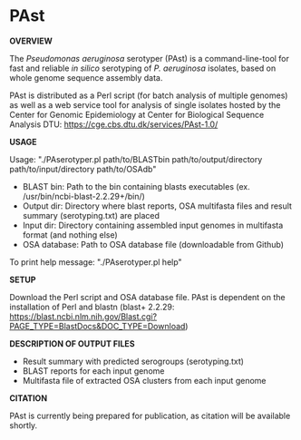 # PAst

<b>OVERVIEW</b>

The <i>Pseudomonas aeruginosa</i> serotyper (PAst) is a command-line-tool for fast and reliable <i>in silico</i> serotyping of <i>P. aeruginosa</i> isolates, based on whole genome sequence assembly data. 

PAst is distributed as a Perl script (for batch analysis of multiple genomes) as well as a web service tool for analysis of single isolates hosted by the Center for Genomic Epidemiology at Center for Biological Sequence Analysis DTU: https://cge.cbs.dtu.dk/services/PAst-1.0/


<b>USAGE</b>

Usage:        "./PAserotyper.pl path/to/BLASTbin path/to/output/directory path/to/input/directory path/to/OSAdb"

- BLAST bin:    Path to the bin containing blasts executables (ex. /usr/bin/ncbi-blast-2.2.29+/bin/)
- Output dir:   Directory where blast reports, OSA multifasta files and result summary (serotyping.txt) are placed
- Input dir:    Directory containing assembled input genomes in multifasta format (and nothing else)
- OSA database: Path to OSA database file (downloadable from Github)

To print help message: "./PAserotyper.pl help"


<b>SETUP</b>

Download the Perl script and OSA database file. PAst is dependent on the installation of Perl and blastn (blast+ 2.2.29: https://blast.ncbi.nlm.nih.gov/Blast.cgi?PAGE_TYPE=BlastDocs&DOC_TYPE=Download)


<b>DESCRIPTION OF OUTPUT FILES</b>

- Result summary with predicted serogroups (serotyping.txt)
- BLAST reports for each input genome
- Multifasta file of extracted OSA clusters from each input genome

<b>CITATION</b>

PAst is currently being prepared for publication, as citation will be available shortly.
